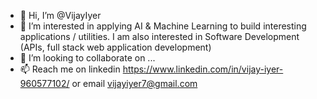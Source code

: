 - 👋 Hi, I’m @VijayIyer
- 👀 I’m interested in applying AI & Machine Learning to build interesting applications / utilities. I am also interested in Software Development (APIs, full stack web application development)
- 💞️ I’m looking to collaborate on ...
- 📫 Reach me on linkedin https://www.linkedin.com/in/vijay-iyer-960577102/ or email vijayiyer7@gmail.com

<!---
VijayIyer/VijayIyer is a ✨ special ✨ repository because its `README.md` (this file) appears on your GitHub profile.
You can click the Preview link to take a look at your changes.
--->
